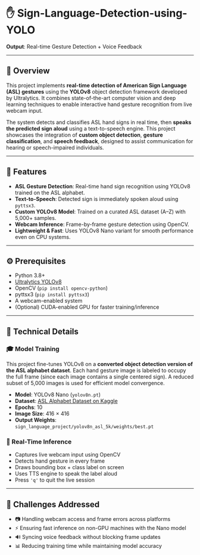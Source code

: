 # ✋ Sign-Language-Detection-using-YOLO
**Output**: Real-time Gesture Detection + Voice Feedback

---

## 🧠 Overview

This project implements **real-time detection of American Sign Language (ASL) gestures** using the **YOLOv8** object detection framework developed by Ultralytics. It combines state-of-the-art computer vision and deep learning techniques to enable interactive hand gesture recognition from live webcam input.

The system detects and classifies ASL hand signs in real time, then **speaks the predicted sign aloud** using a text-to-speech engine. This project showcases the integration of **custom object detection**, **gesture classification**, and **speech feedback**, designed to assist communication for hearing or speech-impaired individuals.

---

## 🚀 Features

- **ASL Gesture Detection**: Real-time hand sign recognition using YOLOv8 trained on the ASL alphabet.
- **Text-to-Speech**: Detected sign is immediately spoken aloud using `pyttsx3`.
- **Custom YOLOv8 Model**: Trained on a curated ASL dataset (A–Z) with 5,000+ samples.
- **Webcam Inference**: Frame-by-frame gesture detection using OpenCV.
- **Lightweight & Fast**: Uses YOLOv8 Nano variant for smooth performance even on CPU systems.

---

## ⚙️ Prerequisites

- Python 3.8+
- [Ultralytics YOLOv8](https://github.com/ultralytics/ultralytics)  
- OpenCV (`pip install opencv-python`)
- pyttsx3 (`pip install pyttsx3`)
- A webcam-enabled system
- (Optional) CUDA-enabled GPU for faster training/inference

---

## 🔬 Technical Details

### 🎓 Model Training

This project fine-tunes YOLOv8 on a **converted object detection version of the ASL alphabet dataset**. Each hand gesture image is labeled to occupy the full frame (since each image contains a single centered sign). A reduced subset of 5,000 images is used for efficient model convergence.

- **Model**: YOLOv8 Nano (`yolov8n.pt`)
- **Dataset**: [ASL Alphabet Dataset on Kaggle](https://www.kaggle.com/datasets/grassknoted/asl-alphabet)
- **Epochs**: 10  
- **Image Size**: 416 × 416  
- **Output Weights**: `sign_language_project/yolov8n_asl_5k/weights/best.pt`

### 🧪 Real-Time Inference

- Captures live webcam input using OpenCV
- Detects hand gesture in every frame
- Draws bounding box + class label on screen
- Uses TTS engine to speak the label aloud
- Press `'q'` to quit the live session

---

## 🧹 Challenges Addressed

- 📷 Handling webcam access and frame errors across platforms
- ⚡ Ensuring fast inference on non-GPU machines with the Nano model
- 🔊 Syncing voice feedback without blocking frame updates
- 📊 Reducing training time while maintaining model accuracy

